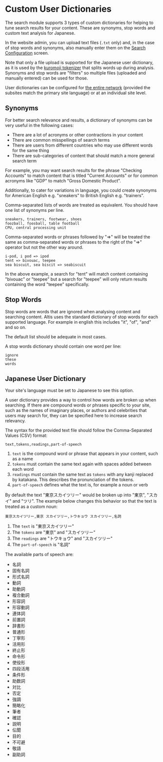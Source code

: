 # Custom User Dictionaries

The search module supports 3 types of custom dictionaries for helping to tune search results for your content. These are synonyms, stop words and custom text analysis for Japanese.

In the website admin, you can upload text files (`.txt` only) and, in the case of stop words and synonyms, also manually enter them on the [Search Configuration](admin://admin.php?page=search-config) screen.

Note that only a file upload is supported for the Japanese user dictionary, as it is used by the [kuromoji tokenizer](https://www.elastic.co/guide/en/elasticsearch/plugins/6.3/analysis-kuromoji-tokenizer.html) that splits words up during analysis. Synonyms and stop words are "filters" so multiple files (uploaded and manually entered) can be used for those.

User dictionaries can be configured for [the entire network](admin://network/admin.php?page=search-config) (provided the subsites match the primary site language) or at an individual site level.

## Synonyms
For better search relevance and results, a dictionary of synonyms can be very useful in the following cases:

- There are a lot of acronyms or other contractions in your content
- There are common misspellings of search terms
- There are users from different countries who may use different words for the same thing
- There are sub-categories of content that should match a more general search term

For example, you may want search results for the phrase "Checking Accounts" to match content that is titled "Current Accounts" or for common acronyms like "GDP" to match "Gross Domestic Product".

Additionally, to cater for variations in language, you could create synonyms for American English e.g. "sneakers" to British English e.g. "trainers".

Comma-separated lists of words are treated as equivalent. You should have one list of synonyms per line.

```
sneakers, trainers, footwear, shoes
foozball, foosball, table football
CPU, central processing unit
```

Comma-separated words or phrases followed by "=>" will be treated the same as comma-separated words or phrases to the right of the "=>" operator but not the other way around.

```
i-pod, i pod => ipod
tent => bivouac, teepee
sea biscuit, sea biscit => seabiscuit
```

In the above example, a search for "tent" will match content containing "bivouac" or "teepee" but a search for "teepee" will only return results containing the word "teepee" specifically.


## Stop Words
Stop words are words that are ignored when analysing content and searching content. Altis uses the standard dictionary of stop words for each supported language. For example in english this includes "it", "of", "and" and so on.

The default list should be adequate in most cases.

A stop words dictionary should contain one word per line:

```
ignore
these
words
```


## Japanese User Dictionary
Your site's language must be set to Japanese to see this option.

A user dictionary provides a way to control how words are broken up when searching. If there are compound words or phrases specific to your site, such as the names of imaginary places, or authors and celebrities that users may search for, they can be specified here to increase search relevancy.

The syntax for the provided text file should follow the Comma-Separated Values (CSV) format:

```csv
text,tokens,readings,part-of-speech
```

1. `text` is the compound word or phrase that appears in your content, such as a name
2. `tokens` must contain the same text again with spaces added between each word
3. `readings` must contain the same text as `tokens` with any kanji replaced by katakana. This describes the pronunciation of the tokens.
4. `part-of-speech` defines what the text is, for example a noun or verb

By default the text "東京スカイツリー" would be broken up into "東京", "スカイ" and "ツリ". The example below changes this behavior so that the text is treated as a custom noun:

```csv
東京スカイツリー,東京 スカイツリー,トウキョウ スカイツリー,名詞
```

1. The `text` is "東京スカイツリー"
2. The `tokens` are "東京" and "スカイツリー"
3. The `readings` are "トウキョウ" and "スカイツリー"
4. The `part-of-speech` is "名詞"

The available parts of speech are:

- 名詞
- 固有名詞
- 形式名詞
- 動詞
- 助動詞
- 複合動詞
- 形容詞
- 形容動詞
- 連体詞
- 前置詞
- 辞書形
- 普通形
- 丁寧形
- 活用形
- 終止形
- 命令形
- 使役形
- 四段活用
- 条件形
- 助数詞
- 対比
- 否定
- 強調
- 簡略化
- 筆者
- 確認
- 説明
- 伝聞
- 目的
- 不可避
- 敬語
- 副助詞
